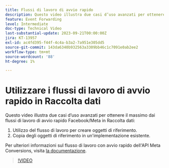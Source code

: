 ```yaml
---
title: Flussi di lavoro di avvio rapido
description: Questo video illustra due casi d’uso avanzati per ottenere il massimo dai flussi di lavoro di avvio rapido Facebook/Meta nella raccolta dati.
feature: Event Forwarding
level: Intermediate
doc-type: Technical Video
last-substantial-update: 2023-09-21T00:00:00Z
jira: KT-13957
exl-id: ac4fd395-f44f-4c4a-b3a2-7a951e305dd5
source-git-commit: 143da6340b932563a3309bb46c1c7091e0ab2ee2
workflow-type: tm+mt
source-wordcount: '88'
ht-degree: 1%

---
```


# Utilizzare i flussi di lavoro di avvio rapido in Raccolta dati


Questo video illustra due casi d’uso avanzati per ottenere il massimo dai flussi di lavoro di avvio rapido Facebook/Meta in Raccolta dati:

1. Utilizzo del flusso di lavoro per creare oggetti di riferimento. 
1. Copia degli oggetti di riferimento in un&#39;implementazione esistente.

Per ulteriori informazioni sul flusso di lavoro con avvio rapido dell&#39;API Meta Conversions, visita [la documentazione](https://experienceleague.adobe.com/docs/experience-platform/tags/extensions/server/meta/overview.html?lang=it#quick-start).

>[!VIDEO](https://video.tv.adobe.com/v/3424501?learn=on)
